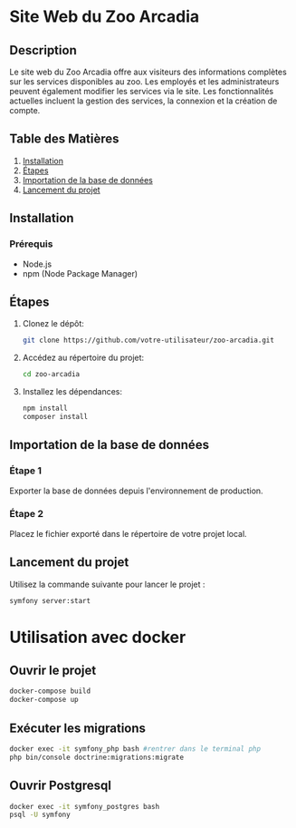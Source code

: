 # Site Web du Zoo Arcadia

## Description
Le site web du Zoo Arcadia offre aux visiteurs des informations complètes sur les services disponibles au zoo. Les employés et les administrateurs peuvent également modifier les services via le site. Les fonctionnalités actuelles incluent la gestion des services, la connexion et la création de compte.

## Table des Matières
1. [Installation](#installation)
2. [Étapes](#etapes)
3. [Importation de la base de données](#BDD)
4. [Lancement du projet](#lancement)

## Installation
### Prérequis
- Node.js
- npm (Node Package Manager)

## Étapes
1. Clonez le dépôt:
    ```bash
    git clone https://github.com/votre-utilisateur/zoo-arcadia.git
    ```
2. Accédez au répertoire du projet:
    ```bash
    cd zoo-arcadia
    ```
3. Installez les dépendances:
    ```bash
    npm install
    composer install
    ```

## Importation de la base de données
### Étape 1
Exporter la base de données depuis l'environnement de production.

### Étape 2
Placez le fichier exporté dans le répertoire de votre projet local. 

## Lancement du projet
Utilisez la commande suivante pour lancer le projet :
```bash
symfony server:start
```

# Utilisation avec docker
## Ouvrir le projet
```bash
docker-compose build
docker-compose up
```

## Exécuter les migrations
```bash
docker exec -it symfony_php bash #rentrer dans le terminal php
php bin/console doctrine:migrations:migrate
```

## Ouvrir Postgresql
```bash
docker exec -it symfony_postgres bash
psql -U symfony
```

